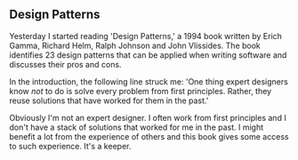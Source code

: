 ## Design Patterns

Yesterday I started reading 'Design Patterns,' a 1994 book written by Erich Gamma, Richard Helm, Ralph Johnson and John Vlissides. The book identifies 23 design patterns that can be applied when writing software and discusses their pros and cons.

In the introduction, the following line struck me: 'One thing expert designers know *not* to do is solve every problem from first principles. Rather, they reuse solutions that have worked for them in the past.'

Obviously I'm not an expert designer. I often work from first principles and I don't have a stack of solutions that worked for me in the past. I might benefit a lot from the experience of others and this book gives some access to such experience. It's a keeper.